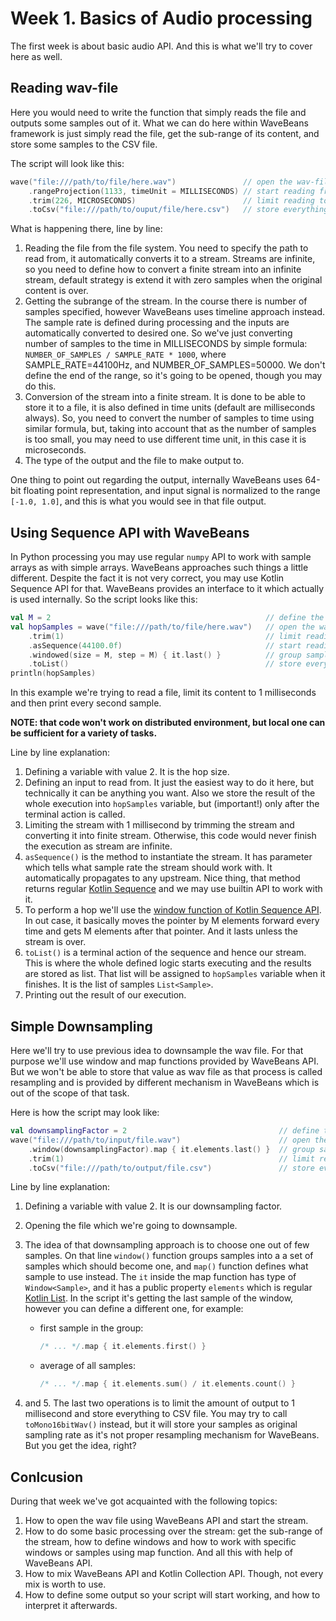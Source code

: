 Week 1. Basics of Audio processing
============

The first week is about basic audio API. And this is what we'll try to cover here as well.

Reading wav-file
-----------

Here you would need to write the function that simply reads the file and outputs some samples out of it. What we can do here within WaveBeans framework is just simply read the file, get the sub-range of its content, and store some samples to the CSV file. 

The script will look like this:

```kotlin
wave("file:///path/to/file/here.wav")               // open the wav-file
    .rangeProjection(1133, timeUnit = MILLISECONDS) // start reading from specific time marker
    .trim(226, MICROSECONDS)                        // limit reading to specific time marker
    .toCsv("file:///path/to/ouput/file/here.csv")   // store everything to CSV file
```

What is happening there, line by line:
1. Reading the file from the file system. You need to specify the path to read from, it automatically converts it to a stream. Streams are infinite, so you need to define how to convert a finite stream into an infinite stream, default strategy is extend it with zero samples when the original content is over.
2. Getting the subrange of the stream. In the course there is number of samples specified, however WaveBeans uses timeline approach instead. The sample rate is defined during processing and the inputs are automatically converted to desired one. So we've just converting number of samples to the time in MILLISECONDS by simple formula: `NUMBER_OF_SAMPLES / SAMPLE_RATE * 1000`, where SAMPLE_RATE=44100Hz, and NUMBER_OF_SAMPLES=50000. We don't define the end of the range, so it's going to be opened, though you may do this.
3. Conversion of the stream into a finite stream. It is done to be able to store it to a file, it is also defined in time units (default are milliseconds always). So, you need to convert the number of samples to time using similar formula, but, taking into account that as the number of samples is too small, you may need to use different time unit, in this case it is microseconds.
4. The type of the output and the file to make output to.

One thing to point out regarding the output, internally WaveBeans uses 64-bit floating point representation, and input signal is normalized to the range `[-1.0, 1.0]`, and this is what you would see in that file output.

Using Sequence API with WaveBeans
------------

In Python processing you may use regular `numpy` API to work with sample arrays as with simple arrays. WaveBeans approaches such things a little different. Despite the fact it is not very correct, you may use Kotlin Sequence API for that. WaveBeans provides an interface to it which actually is used internally. So the script looks like this:

```kotlin
val M = 2                                                // define the hop
val hopSamples = wave("file:///path/to/file/here.wav")   // open the wav-file
    .trim(1)                                             // limit reading to specific time marker
    .asSequence(44100.0f)                                // start reading the stream with sample rate 44100Hz
    .windowed(size = M, step = M) { it.last() }          // group samples into group of Ms and get the last of the group
    .toList()                                            // store everything to the list
println(hopSamples)
```

In this example we're trying to read a file, limit its content to 1 milliseconds and then print every second sample. 

**NOTE: that code won't work on distributed environment, but local one can be sufficient for a variety of tasks.**

Line by line explanation:

1. Defining a variable with value 2. It is the hop size.
2. Defining an input to read from. It just the easiest way to do it here, but technically it can be anything you want. Also we store the result of the whole execution into `hopSamples` variable, but (important!) only after the terminal action is called.
3. Limiting the stream with 1 millisecond by trimming the stream and converting it into finite stream. Otherwise, this code would never finish the execution as stream are infinite.
4. `asSequence()` is the method to instantiate the stream. It has parameter which tells what sample rate the stream should work with. It automatically propagates to any upstream. Nice thing, that method returns regular [Kotlin Sequence](https://kotlinlang.org/docs/reference/sequences.html) and we may use builtin API to work with it.
5. To perform a hop we'll use the [window function of Kotlin Sequence API](https://kotlinlang.org/api/latest/jvm/stdlib/kotlin.collections/windowed.html). In out case, it basically moves the pointer by M elements forward every time and gets M elements after that pointer. And it lasts unless the stream is over.
6. `toList()` is a terminal action of the sequence and hence our stream. This is where the whole defined logic starts executing and the results are stored as list. That list will be assigned to `hopSamples` variable when it finishes. It is the list of samples `List<Sample>`.
7. Printing out the result of our execution.

Simple Downsampling
------------

Here we'll try to use previous idea to downsample the wav file. For that purpose we'll use window and map functions provided by WaveBeans API. But we won't be able to store that value as wav file as that process is called resampling and is provided by different mechanism in WaveBeans which is out of the scope of that task.

Here is how the script may look like:

```kotlin
val downsamplingFactor = 2                                  // define the downsampleing factor
wave("file:///path/to/input/file.wav")                      // open the wav-file
    .window(downsamplingFactor).map { it.elements.last() }  // group samples and
    .trim(1)                                                // limit reading to specific time marker
    .toCsv("file:///path/to/output/file.csv")               // store everything to CSV file

```

Line by line explanation:
1. Defining a variable with value 2. It is our downsampling factor.
2. Opening the file which we're going to downsample.
3. The idea of that downsampling approach is to choose one out of few samples. On that line `window()` function groups samples into a a set of samples which should become one, and `map()` function defines what sample to use instead. 
The `it` inside the map function has type of `Window<Sample>`, and it has a public property `elements` which is regular [Kotlin List](https://kotlinlang.org/api/latest/jvm/stdlib/kotlin.collections/-list/index.html).
In the script it's getting the last sample of the window, however you can define a different one, for example:

    * first sample in the group:    
    
        ```kotlin
        /* ... */.map { it.elements.first() }
        ```

    * average of all samples:

        ```kotlin
        /* ... */.map { it.elements.sum() / it.elements.count() }
        ```

4. and 5. The last two operations is to limit the amount of output to 1 millisecond and store everything to CSV file. You may try to call `toMono16bitWav()` instead, but it will store your samples as original sampling rate as it's not proper resampling mechanism for WaveBeans. But you get the idea, right?

Conlcusion
-----------

During that week we've got acquainted with the following topics:
1. How to open the wav file using WaveBeans API and start the stream.
2. How to do some basic processing over the stream: get the sub-range of the stream, how to define windows and how to work with specific windows or samples using map function. And all this with help of WaveBeans API.
3. How to mix WaveBeans API and Kotlin Collection API. Though, not every mix is worth to use.
4. How to define some output so your script will start working, and how to interpret it afterwards.

